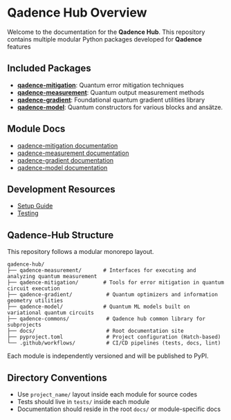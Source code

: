 # Qadence Hub Overview

Welcome to the documentation for the **Qadence Hub**.
This repository contains multiple modular Python packages developed for **Qadence** features

## Included Packages

- [**qadence-mitigation**](https://github.com/pasqal-io/qadence-hub/tree/main/qadence-mitigation): Quantum error mitigation techniques
- [**qadence-measurement**](https://github.com/pasqal-io/qadence-hub/tree/main/qadence-measurement): Quantum output measurement methods
- [**qadence-gradient**](https://github.com/pasqal-io/qadence-hub/tree/main/qadence-gradient): Foundational quantum gradient utilities library
- [**qadence-model**](https://github.com/pasqal-io/qadence-hub/tree/main/qadence-model): Quantum constructors for various blocks and ansätze.

## Module Docs

- [qadence-mitigation documentation](https://pasqal-io.github.io/qadence-hub/qadence-mitigation/latest/)
- [qadence-measurement documentation](https://pasqal-io.github.io/qadence-hub/qadence-measurement/latest/)
- [qadence-gradient documentation](https://pasqal-io.github.io/qadence-hub/qadence-gradient/latest/)
- [qadence-model documentation](https://pasqal-io.github.io/qadence-hub/qadence-model/latest/)

## Development Resources

- [Setup Guide](setup.md)
- [Testing](test.md)


## Qadence-Hub Structure

This repository follows a modular monorepo layout.

    qadence-hub/
    ├── qadence-measurement/       # Interfaces for executing and analyzing quantum measurement
    ├── qadence-mitigation/        # Tools for error mitigation in quantum circuit execution
    ├── qadence-gradient/           # Quantum optimizers and information geometry utilities
    ├── qadence-model/             # Quantum ML models built on variational quantum circuits
    ├── qadence-commons/            # Qadence hub common library for subprojects
    ├── docs/                       # Root documentation site
    ├── pyproject.toml              # Project configuration (Hatch-based)
    └── .github/workflows/          # CI/CD pipelines (tests, docs, lint)

Each module is independently versioned and will be published to PyPI.

## Directory Conventions

- Use `project_name/` layout inside each module for source codes
- Tests should live in `tests/` inside each module
- Documentation should reside in the root `docs/` or module-specific docs
